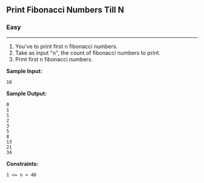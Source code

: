 ## Print Fibonacci Numbers Till N

### Easy
***

1. You've to print first n fibonacci numbers.
2. Take as input "n", the count of fibonacci numbers to print.
3. Print first n fibonacci numbers.

**Sample Input:**
```
10
```

**Sample Output:**
```
0
1
1
2
3
5
8
13
21
34
```

**Constraints:**
```
1 <= n < 40
```
